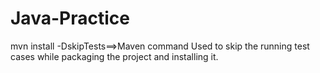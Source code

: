 # Java-Practice
mvn install -DskipTests==>Maven command Used to skip the running test cases while packaging the project and installing it.
